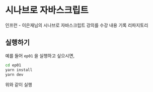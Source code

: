 # 시나브로 자바스크립트

인프런 - 이은재님의 시나브로 자바스크립트 강의를 수강 내용 기록 리파지토리

## 실행하기

예를 들어 `ep01` 을 실행하고 싶으시면,

```sh
cd ep01
yarn install
yarn dev
```
위와 같이 실행

